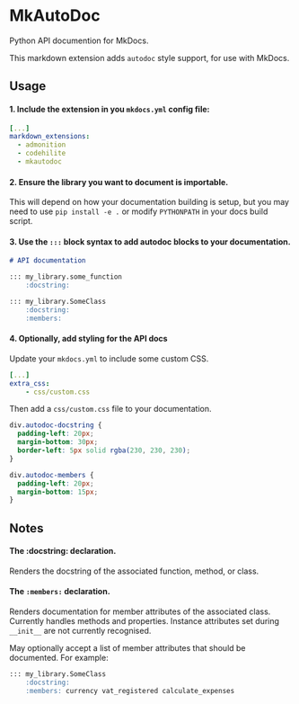 # MkAutoDoc

Python API documention for MkDocs.

This markdown extension adds `autodoc` style support, for use with MkDocs.

## Usage

#### 1. Include the extension in you `mkdocs.yml` config file:

```yaml
[...]
markdown_extensions:
  - admonition
  - codehilite
  - mkautodoc
```

#### 2. Ensure the library you want to document is importable.

This will depend on how your documentation building is setup, but
you may need to use `pip install -e .` or modify `PYTHONPATH` in your docs build script.

#### 3. Use the `:::` block syntax to add autodoc blocks to your documentation.

```markdown
# API documentation

::: my_library.some_function
    :docstring:

::: my_library.SomeClass
    :docstring:
    :members:
```

#### 4. Optionally, add styling for the API docs

Update your `mkdocs.yml` to include some custom CSS.

```yaml
[...]
extra_css:
    - css/custom.css
```

Then add a `css/custom.css` file to your documentation.

```css
div.autodoc-docstring {
  padding-left: 20px;
  margin-bottom: 30px;
  border-left: 5px solid rgba(230, 230, 230);
}

div.autodoc-members {
  padding-left: 20px;
  margin-bottom: 15px;
}
```

## Notes

#### The :docstring: declaration.

Renders the docstring of the associated function, method, or class.

#### The `:members:` declaration.

Renders documentation for member attributes of the associated class.
Currently handles methods and properties.
Instance attributes set during `__init__` are not currently recognised.

May optionally accept a list of member attributes that should be documented. For example:

```markdown
::: my_library.SomeClass
    :docstring:
    :members: currency vat_registered calculate_expenses
```
